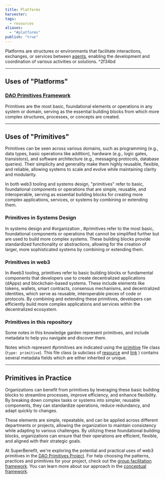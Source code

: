 ```yaml
---
title: Platforms
harvester: 
tags:
  - resources
aliases:
  - "#platforms"
publish: "true"
---
```


Platforms are structures or environments that facilitate interactions, exchanges, or services between [agents](./agents.md#), enabling the development and coordination of various activities or solutions. ^2f34bd

---

## Uses of "Platforms"

### [DAO Primitives Framework](./primitives.md##%5Ea80a6b)

Primitives are the most basic, foundational elements or operations in any system or domain, serving as the essential building blocks from which more complex structures, processes, or concepts are created.

---

## Uses of "Primitives"

Primitives can be seen across various domains, such as programming (e.g., data types, basic operations like addition), hardware (e.g., logic gates, transistors), and software architecture (e.g., messaging protocols, database queries). Their simplicity and generality make them highly reusable, flexible, and reliable, allowing systems to scale and evolve while maintaining clarity and modularity.

In both web3 tooling and systems design, "primitives" refer to basic, foundational components or operations that are simple, reusable, and interoperable, serving as essential building blocks for creating more complex applications, services, or systems by combining or extending them.

### Primitives in Systems Design

In systems design and #organization , #primitives refer to the most basic, foundational components or operations that cannot be simplified further but are used to build more complex systems. These building blocks provide standardized functionality or abstractions, allowing for the creation of larger, more sophisticated systems by combining or extending them.

### Primitives in web3

In #web3 tooling, primitives refer to basic building blocks or fundamental components that developers use to create decentralized applications (dApps) and blockchain-based systems. These include elements like tokens, wallets, smart contracts, consensus mechanisms, and decentralized identities, which serve as reusable, interoperable pieces of code or protocols. By combining and extending these primitives, developers can efficiently build more complex applications and services within the decentralized ecosystem.

### Primitives in this repository

Some notes in this knowledge garden represent primitives, and include metadata to help you navigate and discover them.

Notes which represent #primitives are indicated using the [primitive](tools/types/primitive.md) file class (`type: primitive`). This file class (a subclass of [resource](tools/types/resource/resource.md) and [link](link.md) ) contains several metadata fields which are either inherited or unique.

---

## Primitives in Practice

Organizations can benefit from primitives by leveraging these basic building blocks to streamline processes, improve efficiency, and enhance flexibility. By breaking down complex tasks or systems into simpler, reusable components, they can standardize operations, reduce redundancy, and adapt quickly to changes.

These elements are simple, repeatable, and can be applied across different departments or projects, allowing the organization to maintain consistency while adapting to various challenges. By utilizing these foundational building blocks, organizations can ensure that their operations are efficient, flexible, and aligned with their strategic goals.

At SuperBenefit, we're exploring the potential and practical uses of web3 primitives in the [DAO Primitives Project](notes/primitives/primitives.md). For help choosing the patterns, practices and primitives for your project, check out the [group facilitation framework](notes/primitives/group-facilitation.md). You can learn more about our approach in the [conceptual framework](notes/primitives/framework/framework.md).